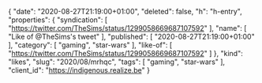 {
  "date": "2020-08-27T21:19:00+01:00",
  "deleted": false,
  "h": "h-entry",
  "properties": {
    "syndication": [
      "https://twitter.com/TheSims/status/1299058669687107592"
    ],
    "name": [
      "Like of @TheSims's tweet"
    ],
    "published": [
      "2020-08-27T21:19:00+01:00"
    ],
    "category": [
      "gaming",
      "star-wars"
    ],
    "like-of": [
      "https://twitter.com/TheSims/status/1299058669687107592"
    ]
  },
  "kind": "likes",
  "slug": "2020/08/mrhqc",
  "tags": [
    "gaming",
    "star-wars"
  ],
  "client_id": "https://indigenous.realize.be"
}
